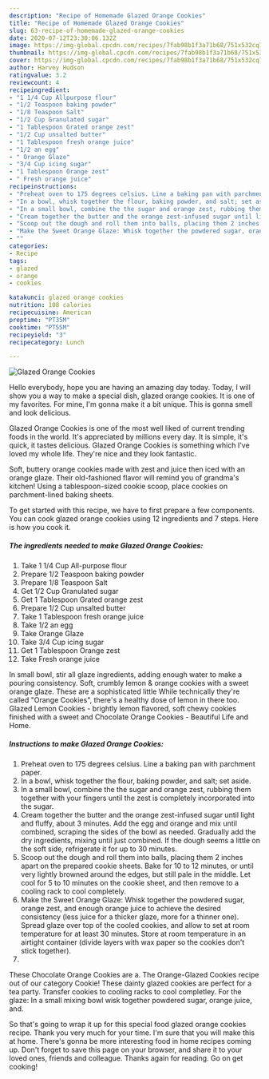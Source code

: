 ```yaml
---
description: "Recipe of Homemade Glazed Orange Cookies"
title: "Recipe of Homemade Glazed Orange Cookies"
slug: 63-recipe-of-homemade-glazed-orange-cookies
date: 2020-07-12T23:30:06.132Z
image: https://img-global.cpcdn.com/recipes/7fab98b1f3a71b68/751x532cq70/glazed-orange-cookies-recipe-main-photo.jpg
thumbnail: https://img-global.cpcdn.com/recipes/7fab98b1f3a71b68/751x532cq70/glazed-orange-cookies-recipe-main-photo.jpg
cover: https://img-global.cpcdn.com/recipes/7fab98b1f3a71b68/751x532cq70/glazed-orange-cookies-recipe-main-photo.jpg
author: Harvey Hudson
ratingvalue: 3.2
reviewcount: 4
recipeingredient:
- "1 1/4 Cup Allpurpose flour"
- "1/2 Teaspoon baking powder"
- "1/8 Teaspoon Salt"
- "1/2 Cup Granulated sugar"
- "1 Tablespoon Grated orange zest"
- "1/2 Cup unsalted butter"
- "1 Tablespoon fresh orange juice"
- "1/2 an egg"
- " Orange Glaze"
- "3/4 Cup icing sugar"
- "1 Tablespoon Orange zest"
- " Fresh orange juice"
recipeinstructions:
- "Preheat oven to 175 degrees celsius. Line a baking pan with parchment paper."
- "In a bowl, whisk together the flour, baking powder, and salt; set aside."
- "In a small bowl, combine the the sugar and orange zest, rubbing them together with your fingers until the zest is completely incorporated into the sugar."
- "Cream together the butter and the orange zest-infused sugar until light and fluffy, about 3 minutes. Add the egg and orange and mix until combined, scraping the sides of the bowl as needed. Gradually add the dry ingredients, mixing until just combined. If the dough seems a little on the soft side, refrigerate it for up to 30 minutes."
- "Scoop out the dough and roll them into balls, placing them 2 inches apart on the prepared cookie sheets. Bake for 10 to 12 minutes, or until very lightly browned around the edges, but still pale in the middle. Let cool for 5 to 10 minutes on the cookie sheet, and then remove to a cooling rack to cool completely."
- "Make the Sweet Orange Glaze: Whisk together the powdered sugar, orange zest, and enough orange juice to achieve the desired consistency (less juice for a thicker glaze, more for a thinner one). Spread glaze over top of the cooled cookies, and allow to set at room temperature for at least 30 minutes. Store at room temperature in an airtight container (divide layers with wax paper so the cookies don&#39;t stick together)."
- ""
categories:
- Recipe
tags:
- glazed
- orange
- cookies

katakunci: glazed orange cookies 
nutrition: 108 calories
recipecuisine: American
preptime: "PT35M"
cooktime: "PT55M"
recipeyield: "3"
recipecategory: Lunch

---
```



![Glazed Orange Cookies](https://img-global.cpcdn.com/recipes/7fab98b1f3a71b68/751x532cq70/glazed-orange-cookies-recipe-main-photo.jpg)

Hello everybody, hope you are having an amazing day today. Today, I will show you a way to make a special dish, glazed orange cookies. It is one of my favorites. For mine, I'm gonna make it a bit unique. This is gonna smell and look delicious.

Glazed Orange Cookies is one of the most well liked of current trending foods in the world. It's appreciated by millions every day. It is simple, it's quick, it tastes delicious. Glazed Orange Cookies is something which I've loved my whole life. They're nice and they look fantastic.

Soft, buttery orange cookies made with zest and juice then iced with an orange glaze. Their old-fashioned flavor will remind you of grandma&#39;s kitchen! Using a tablespoon-sized cookie scoop, place cookies on parchment-lined baking sheets.


To get started with this recipe, we have to first prepare a few components. You can cook glazed orange cookies using 12 ingredients and 7 steps. Here is how you cook it.

<!--inarticleads1-->

##### The ingredients needed to make Glazed Orange Cookies:

1. Take 1 1/4 Cup All-purpose flour
1. Prepare 1/2 Teaspoon baking powder
1. Prepare 1/8 Teaspoon Salt
1. Get 1/2 Cup Granulated sugar
1. Get 1 Tablespoon Grated orange zest
1. Prepare 1/2 Cup unsalted butter
1. Take 1 Tablespoon fresh orange juice
1. Take 1/2 an egg
1. Take  Orange Glaze
1. Take 3/4 Cup icing sugar
1. Get 1 Tablespoon Orange zest
1. Take  Fresh orange juice


In small bowl, stir all glaze ingredients, adding enough water to make a pouring consistency. Soft, crumbly lemon &amp; orange cookies with a sweet orange glaze. These are a sophisticated little While technically they&#39;re called &#34;Orange Cookies&#34;, there&#39;s a healthy dose of lemon in there too. Glazed Lemon Cookies - brightly lemon flavored, soft chewy cookies finished with a sweet and Chocolate Orange Cookies - Beautiful Life and Home. 

<!--inarticleads2-->

##### Instructions to make Glazed Orange Cookies:

1. Preheat oven to 175 degrees celsius. Line a baking pan with parchment paper.
1. In a bowl, whisk together the flour, baking powder, and salt; set aside.
1. In a small bowl, combine the the sugar and orange zest, rubbing them together with your fingers until the zest is completely incorporated into the sugar.
1. Cream together the butter and the orange zest-infused sugar until light and fluffy, about 3 minutes. Add the egg and orange and mix until combined, scraping the sides of the bowl as needed. Gradually add the dry ingredients, mixing until just combined. If the dough seems a little on the soft side, refrigerate it for up to 30 minutes.
1. Scoop out the dough and roll them into balls, placing them 2 inches apart on the prepared cookie sheets. Bake for 10 to 12 minutes, or until very lightly browned around the edges, but still pale in the middle. Let cool for 5 to 10 minutes on the cookie sheet, and then remove to a cooling rack to cool completely.
1. Make the Sweet Orange Glaze: Whisk together the powdered sugar, orange zest, and enough orange juice to achieve the desired consistency (less juice for a thicker glaze, more for a thinner one). Spread glaze over top of the cooled cookies, and allow to set at room temperature for at least 30 minutes. Store at room temperature in an airtight container (divide layers with wax paper so the cookies don&#39;t stick together).
1. 


These Chocolate Orange Cookies are a. The Orange-Glazed Cookies recipe out of our category Cookie! These dainty glazed cookies are perfect for a tea party. Transfer cookies to cooling racks to cool completley. For the glaze: In a small mixing bowl wisk together powdered sugar, orange juice, and. 

So that's going to wrap it up for this special food glazed orange cookies recipe. Thank you very much for your time. I'm sure that you will make this at home. There's gonna be more interesting food in home recipes coming up. Don't forget to save this page on your browser, and share it to your loved ones, friends and colleague. Thanks again for reading. Go on get cooking!
